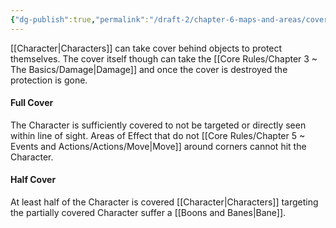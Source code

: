 ```yaml
---
{"dg-publish":true,"permalink":"/draft-2/chapter-6-maps-and-areas/cover/"}
---
```


[[Character\|Characters]] can take cover behind objects to protect themselves. The cover itself though can take the [[Core Rules/Chapter 3 ~ The Basics/Damage\|Damage]] and once the cover is destroyed the protection is gone.

#### Full Cover
The Character is sufficiently covered to not be targeted or directly seen within line of sight.
Areas of Effect that do not [[Core Rules/Chapter 5 ~ Events and Actions/Actions/Move\|Move]] around corners cannot hit the Character.

#### Half Cover
At least half of the Character is covered
[[Character\|Characters]] targeting the partially covered Character suffer a [[Boons and Banes\|Bane]].